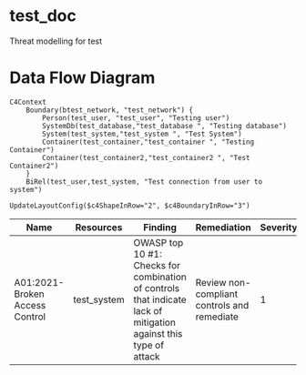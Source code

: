 # test_doc
Threat modelling for test

# Data Flow Diagram
```mermaid
C4Context
	Boundary(btest_network, "test_network") {
		Person(test_user, "test_user", "Testing user")
		SystemDb(test_database,"test_database ", "Testing database")
		System(test_system,"test_system ", "Test System")
		Container(test_container,"test_container ", "Testing Container")
		Container(test_container2,"test_container2 ", "Test Container2")
	}
	BiRel(test_user,test_system, "Test connection from user to system")

UpdateLayoutConfig($c4ShapeInRow="2", $c4BoundaryInRow="3")
```
| Name | Resources | Finding | Remediation | Severity |
|-----|-----|-----|-----|-----|
| A01:2021-Broken Access Control | test_system | OWASP top 10 #1: Checks for combination of controls that indicate lack of mitigation against this type of attack | Review non-compliant controls and remediate | 1 | | A01:2021-Broken Access Control | test_container | OWASP top 10 #1: Checks for combination of controls that indicate lack of mitigation against this type of attack | Review non-compliant controls and remediate | 1 | | A01:2021-Broken Access Control | test_container2 | OWASP top 10 #1: Checks for combination of controls that indicate lack of mitigation against this type of attack | Review non-compliant controls and remediate | 1 | 